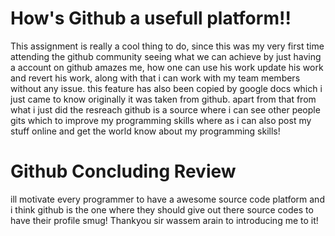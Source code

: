 # How's Github a usefull platform!!
This assignment is really a cool thing to do, since this was my very first time attending the github community seeing what we can achieve by just having a account on github amazes me, how one can use his work update his work and revert his work, along with that i can work with my team members without any issue. this feature has also been copied by google docs which i just came to know originally it was taken from github. apart from that from what i just did the resreach github is a source where i can see other people gits which to improve my programming skills where as i can also post my stuff online and get the world know about my programming skills!
# Github Concluding Review
ill motivate every programmer to have a awesome source code platform and i think github is the one where they should give out there source codes to have their profile smug!
Thankyou sir wassem arain to introducing me to it!
